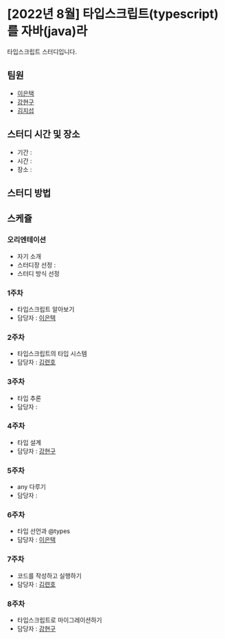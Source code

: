 # [2022년 8월] 타입스크립트(typescript)를 자바(java)라

타입스크립트 스터디입니다.

## 팀원

- [이은택](https://github.com/rudus1012)
- [강현구](https://github.com/hyunx9)
- [김지섭](https://github.com/Seopjikoji)

## 스터디 시간 및 장소

- 기간 :
- 시간 :
- 장소 :

## 스터디 방법

## 스케쥴

### 오리엔테이션

- 자기 소개
- 스터디장 선정 :
- 스터디 방식 선정

### 1주차

- 타입스크립트 알아보기
- 담당자 : [이은택](https://github.com/rudus1012)

### 2주차

- 타입스크립트의 타입 시스템
- 담당자 : [김련호](https://github.com/LyunhoKim)

### 3주차

- 타입 추론
- 담당자 :

### 4주차

- 타입 설계
- 담당자 : [강현구](https://github.com/hyunx9)

### 5주차

- any 다루기
- 담당자 :

### 6주차

- 타입 선언과 @types
- 담당자 : [이은택](https://github.com/rudus1012)

### 7주차

- 코드를 작성하고 실행하기
- 담당자 : [김련호](https://github.com/LyunhoKim)

### 8주차

- 타입스크립트로 마이그레이션하기
- 담당자 : [강현구](https://github.com/hyunx9)
